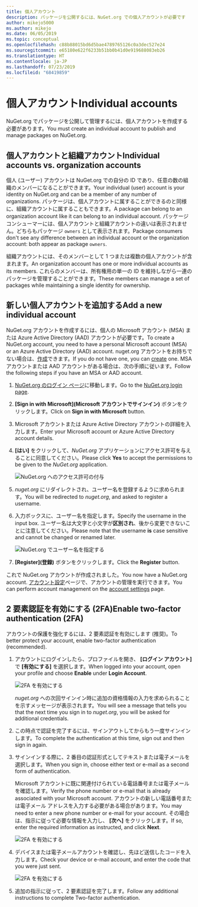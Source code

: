 ```yaml
---
title: 個人アカウント
description: パッケージを公開するには、NuGet.org での個人アカウントが必要です
author: mikejo5000
ms.author: mikejo
ms.date: 06/05/2019
ms.topic: conceptual
ms.openlocfilehash: c88b88015bd6d5bae4789765126c0a3dec527e24
ms.sourcegitcommit: e65180e622f6233b51bb0b41d0e919688083eb26
ms.translationtype: HT
ms.contentlocale: ja-JP
ms.lasthandoff: 07/23/2019
ms.locfileid: "68419859"
---
```

# <a name="individual-accounts"></a><span data-ttu-id="17f05-103">個人アカウント</span><span class="sxs-lookup"><span data-stu-id="17f05-103">Individual accounts</span></span>

<span data-ttu-id="17f05-104">NuGet.org でパッケージを公開して管理するには、個人アカウントを作成する必要があります。</span><span class="sxs-lookup"><span data-stu-id="17f05-104">You must create an individual account to publish and manage packages on NuGet.org.</span></span>

## <a name="individual-accounts-vs-organization-accounts"></a><span data-ttu-id="17f05-105">個人アカウントと組織アカウント</span><span class="sxs-lookup"><span data-stu-id="17f05-105">Individual accounts vs. organization accounts</span></span>

<span data-ttu-id="17f05-106">個人 (ユーザー) アカウントは NuGet.org での自分の ID であり、任意の数の組織のメンバーになることができます。</span><span class="sxs-lookup"><span data-stu-id="17f05-106">Your individual (user) account is your identity on NuGet.org and can be a member of any number of organizations.</span></span> <span data-ttu-id="17f05-107">パッケージは、個人アカウントに属することができるのと同様に、組織アカウントに属することもできます。</span><span class="sxs-lookup"><span data-stu-id="17f05-107">A package can belong to an organization account like it can belong to an individual account.</span></span> <span data-ttu-id="17f05-108">パッケージ コンシューマーには、個人アカウントと組織アカウントの違いは表示されません。どちらもパッケージ `owners` として表示されます。</span><span class="sxs-lookup"><span data-stu-id="17f05-108">Package consumers don't see any difference between an individual account or the organization account: both appear as package `owners`.</span></span>

<span data-ttu-id="17f05-109">組織アカウントには、そのメンバーとして 1 つまたは複数の個人アカウントが含まれます。</span><span class="sxs-lookup"><span data-stu-id="17f05-109">An organization account has one or more individual accounts as its members.</span></span> <span data-ttu-id="17f05-110">これらのメンバーは、所有権用の単一の ID を維持しながら一連のパッケージを管理することができます。</span><span class="sxs-lookup"><span data-stu-id="17f05-110">These members can manage a set of packages while maintaining a single identity for ownership.</span></span>

## <a name="add-a-new-individual-account"></a><span data-ttu-id="17f05-111">新しい個人アカウントを追加する</span><span class="sxs-lookup"><span data-stu-id="17f05-111">Add a new individual account</span></span>

<span data-ttu-id="17f05-112">NuGet.org アカウントを作成するには、個人の Microsoft アカウント (MSA) または Azure Active Directory (AAD) アカウントが必要です。</span><span class="sxs-lookup"><span data-stu-id="17f05-112">To create a NuGet.org account, you need to have a personal Microsoft account (MSA) or an Azure Active Directory (AAD) account.</span></span> <span data-ttu-id="17f05-113">nuget.org アカウントをお持ちでない場合は、[作成](https://signup.live.com)できます。</span><span class="sxs-lookup"><span data-stu-id="17f05-113">If you do not have one, you can [create](https://signup.live.com) one.</span></span> <span data-ttu-id="17f05-114">MSA アカウントまたは AAD アカウントがある場合は、次の手順に従います。</span><span class="sxs-lookup"><span data-stu-id="17f05-114">Follow the following steps if you have an MSA or AAD account.</span></span>

1. <span data-ttu-id="17f05-115">[NuGet.org のログイン ページ](https://www.nuget.org/users/account/LogOn)に移動します。</span><span class="sxs-lookup"><span data-stu-id="17f05-115">Go to the [NuGet.org login page](https://www.nuget.org/users/account/LogOn).</span></span>

1. <span data-ttu-id="17f05-116">**[Sign in with Microsoft]\(Microsoft アカウントでサインイン\)** ボタンをクリックします。</span><span class="sxs-lookup"><span data-stu-id="17f05-116">Click on **Sign in with Microsoft** button.</span></span>

1. <span data-ttu-id="17f05-117">Microsoft アカウントまたは Azure Active Directory アカウントの詳細を入力します。</span><span class="sxs-lookup"><span data-stu-id="17f05-117">Enter your Microsoft account or Azure Active Directory account details.</span></span>

1. <span data-ttu-id="17f05-118">**[はい]** をクリックして、*NuGet.org* アプリケーションにアクセス許可を与えることに同意してください。</span><span class="sxs-lookup"><span data-stu-id="17f05-118">Please click **Yes** to accept the permissions to be given to the *NuGet.org* application.</span></span>

   ![NuGet.org へのアクセス許可の付与](media/nuget-org-permissions.png)

1. <span data-ttu-id="17f05-120">*nuget.org* にリダイレクトされ、ユーザー名を登録するように求められます。</span><span class="sxs-lookup"><span data-stu-id="17f05-120">You will be redirected to *nuget.org*, and asked to register a username.</span></span>

1. <span data-ttu-id="17f05-121">入力ボックスに、ユーザー名を指定します。</span><span class="sxs-lookup"><span data-stu-id="17f05-121">Specify the username in the input box.</span></span> <span data-ttu-id="17f05-122">ユーザー名は大文字と小文字が**区別され**、後から変更できないことに注意してください。</span><span class="sxs-lookup"><span data-stu-id="17f05-122">Please note that the username **is** case sensitive and cannot be changed or renamed later.</span></span>

   ![NuGet.org でユーザー名を指定する](media/nuget-org-register.png) 

1. <span data-ttu-id="17f05-124">**[Register]\(登録\)** ボタンをクリックします。</span><span class="sxs-lookup"><span data-stu-id="17f05-124">Click the **Register** button.</span></span>

<span data-ttu-id="17f05-125">これで NuGet.org アカウントが作成されました。</span><span class="sxs-lookup"><span data-stu-id="17f05-125">You now have a NuGet.org account.</span></span> <span data-ttu-id="17f05-126">[アカウント設定](https://www.nuget.org/account)ページで、アカウントの管理を実行できます。</span><span class="sxs-lookup"><span data-stu-id="17f05-126">You can perform account management on the [account settings](https://www.nuget.org/account) page.</span></span>

## <a name="enable-two-factor-authentication-2fa"></a><span data-ttu-id="17f05-127">2 要素認証を有効にする (2FA)</span><span class="sxs-lookup"><span data-stu-id="17f05-127">Enable two-factor authentication (2FA)</span></span>

<span data-ttu-id="17f05-128">アカウントの保護を強化するには、2 要素認証を有効にします (推奨)。</span><span class="sxs-lookup"><span data-stu-id="17f05-128">To better protect your account, enable two-factor authentication (recommended).</span></span>

1. <span data-ttu-id="17f05-129">アカウントにログインしたら、プロファイルを開き、 **[ログイン アカウント]** で **[有効にする]** を選択します。</span><span class="sxs-lookup"><span data-stu-id="17f05-129">When logged into your account, open your profile and choose **Enable** under **Login Account**.</span></span>

   ![2FA を有効にする](media/nuget-org-register-2fa.png)

   <span data-ttu-id="17f05-131">*nuget.org* への次回サインイン時に追加の資格情報の入力を求められることを示すメッセージが表示されます。</span><span class="sxs-lookup"><span data-stu-id="17f05-131">You will see a message that tells you that the next time you sign in to *nuget.org*, you will be asked for additional credentials.</span></span>

2. <span data-ttu-id="17f05-132">この時点で認証を完了するには、サインアウトしてからもう一度サインインします。</span><span class="sxs-lookup"><span data-stu-id="17f05-132">To complete the authentication at this time, sign out and then sign in again.</span></span>

3. <span data-ttu-id="17f05-133">サインインする際に、2 番目の認証形式としてテキストまたは電子メールを選択します。</span><span class="sxs-lookup"><span data-stu-id="17f05-133">When you sign in, choose either text or e-mail as a second form of authentication.</span></span>

   <span data-ttu-id="17f05-134">Microsoft アカウントに既に関連付けられている電話番号または電子メールを確認します。</span><span class="sxs-lookup"><span data-stu-id="17f05-134">Verify the phone number or e-mail that is already associated with your Microsoft account.</span></span> <span data-ttu-id="17f05-135">アカウントの新しい電話番号または電子メール アドレスを入力する必要がある場合があります。</span><span class="sxs-lookup"><span data-stu-id="17f05-135">You may need to enter a new phone number or e-mail for your account.</span></span> <span data-ttu-id="17f05-136">その場合は、指示に従って必要な情報を入力し、 **[次へ]** をクリックします。</span><span class="sxs-lookup"><span data-stu-id="17f05-136">If so, enter the required information as instructed, and click **Next**.</span></span>

   ![2FA を有効にする](media/nuget-org-sign-in-2fa.png)

4. <span data-ttu-id="17f05-138">デバイスまたは電子メールアカウントを確認し、先ほど送信したコードを入力します。</span><span class="sxs-lookup"><span data-stu-id="17f05-138">Check your device or e-mail account, and enter the code that you were just sent.</span></span>

   ![2FA を有効にする](media/nuget-org-enter-code-2fa.png)

5. <span data-ttu-id="17f05-140">追加の指示に従って、2 要素認証を完了します。</span><span class="sxs-lookup"><span data-stu-id="17f05-140">Follow any additional instructions to complete Two-factor authentication.</span></span>
